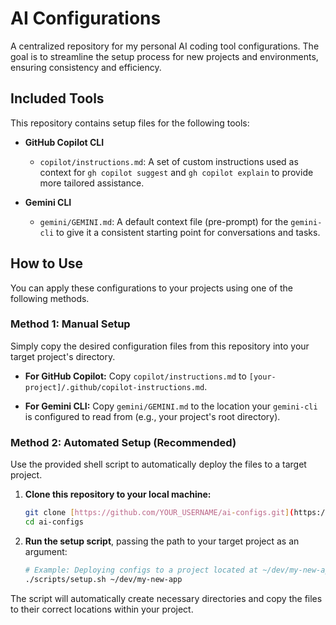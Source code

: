 # AI Configurations

A centralized repository for my personal AI coding tool configurations. The goal is to streamline the setup process for new projects and environments, ensuring consistency and efficiency.

## Included Tools

This repository contains setup files for the following tools:

* **GitHub Copilot CLI**
    * `copilot/instructions.md`: A set of custom instructions used as context for `gh copilot suggest` and `gh copilot explain` to provide more tailored assistance.

* **Gemini CLI**
    * `gemini/GEMINI.md`: A default context file (pre-prompt) for the `gemini-cli` to give it a consistent starting point for conversations and tasks.

## How to Use

You can apply these configurations to your projects using one of the following methods.

### Method 1: Manual Setup

Simply copy the desired configuration files from this repository into your target project's directory.

* **For GitHub Copilot:**
    Copy `copilot/instructions.md` to `[your-project]/.github/copilot-instructions.md`.

* **For Gemini CLI:**
    Copy `gemini/GEMINI.md` to the location your `gemini-cli` is configured to read from (e.g., your project's root directory).

### Method 2: Automated Setup (Recommended)

Use the provided shell script to automatically deploy the files to a target project.

1.  **Clone this repository to your local machine:**
    ```bash
    git clone [https://github.com/YOUR_USERNAME/ai-configs.git](https://github.com/YOUR_USERNAME/ai-configs.git)
    cd ai-configs
    ```

2.  **Run the setup script**, passing the path to your target project as an argument:
    ```bash
    # Example: Deploying configs to a project located at ~/dev/my-new-app
    ./scripts/setup.sh ~/dev/my-new-app
    ```

The script will automatically create necessary directories and copy the files to their correct locations within your project.